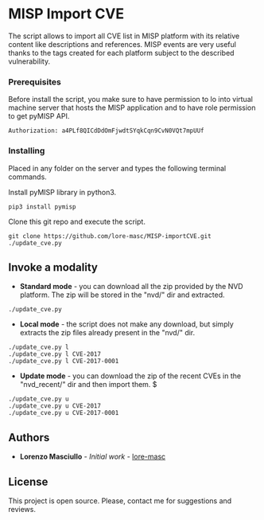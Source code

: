 # MISP Import CVE

The script allows to import all CVE list in MISP platform with its relative content like descriptions and references. MISP events are very useful thanks to the tags created for each platform subject to the described vulnerability.

### Prerequisites

Before install the script, you make sure to have permission to lo into virtual machine server that hosts the MISP application and to have role permission to get pyMISP API.

```
Authorization: a4PLf8QICdDdOmFjwdtSYqkCqn9CvN0VQt7mpUUf
```

### Installing

Placed in any folder on the server and types the following terminal commands.

Install pyMISP library in python3.

```
pip3 install pymisp
```

Clone this git repo and execute the script.

```
git clone https://github.com/lore-masc/MISP-importCVE.git
./update_cve.py
```

## Invoke a modality

* **Standard mode** - you can download all the zip provided by the NVD platform. The zip will be stored in the "nvd/" dir and extracted.
```
./update_cve.py
```
* **Local mode** - the script does not make any download, but simply extracts the zip files already present in the "nvd/" dir.
```
./update_cve.py l
./update_cve.py l CVE-2017
./update_cve.py l CVE-2017-0001
```
* **Update mode** - you can download the zip of the recent CVEs in the "nvd_recent/" dir and then import them.
$
```
./update_cve.py u
./update_cve.py u CVE-2017
./update_cve.py u CVE-2017-0001
```

## Authors

* **Lorenzo Masciullo** - *Initial work* - [lore-masc](https://github.com/lore-masc)

## License

This project is open source. Please, contact me for suggestions and reviews.

